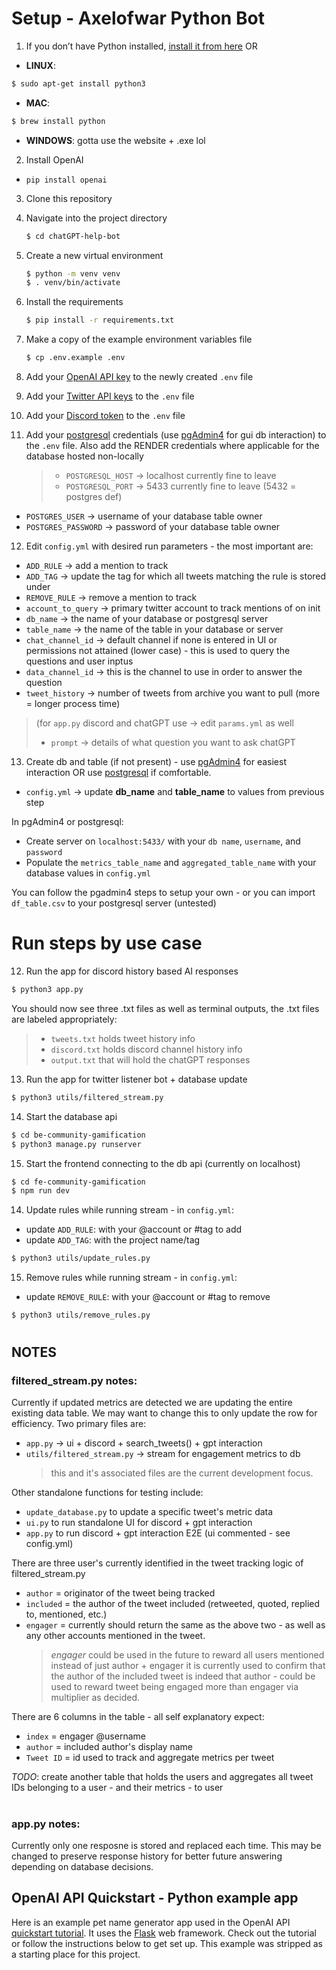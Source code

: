 # Setup - Axelofwar Python Bot

1. If you don’t have Python installed, [install it from here](https://www.python.org/downloads/) OR

- **LINUX**:

```bash
$ sudo apt-get install python3
```

- **MAC**:

```bash
$ brew install python
```

- **WINDOWS**: gotta use the website + .exe lol

2. Install OpenAI

- `pip install openai`

3. Clone this repository

4. Navigate into the project directory

   ```bash
   $ cd chatGPT-help-bot
   ```

5. Create a new virtual environment

   ```bash
   $ python -m venv venv
   $ . venv/bin/activate
   ```

6. Install the requirements

   ```bash
   $ pip install -r requirements.txt
   ```

7. Make a copy of the example environment variables file

   ```bash
   $ cp .env.example .env
   ```

8. Add your [OpenAI API key](https://beta.openai.com/account/api-keys) to the newly created `.env` file

9. Add your [Twitter API keys](https://developer.twitter.com/en/portal/dashboard) to the `.env` file

10. Add your [Discord token](https://discord.com/developers/applications) to the `.env` file

11. Add your [postgresql](https://www.postgresql.org/) credentials (use [pgAdmin4](https://www.pgadmin.org/) for gui db interaction) to the `.env` file. Also add the RENDER credentials where applicable for the database hosted non-locally
    > - `POSTGRESQL_HOST` -> localhost currently fine to leave
    > - `POSTGRESQL_PORT` -> 5433 currently fine to leave (5432 = postgres def)

- `POSTGRES_USER` -> username of your database table owner
- `POSTGRES_PASSWORD` -> password of your database table owner

12. Edit `config.yml` with desired run parameters - the most important are:

- `ADD_RULE` -> add a mention to track
- `ADD_TAG` -> update the tag for which all tweets matching the rule is stored under
- `REMOVE_RULE` -> remove a mention to track
- `account_to_query` -> primary twitter account to track mentions of on init
- `db_name` -> the name of your database or postgresql server
- `table_name` -> the name of the table in your database or server
- `chat_channel_id` -> default channel if none is entered in UI or permissions not attained (lower case) - this is used to query the questions and user inptus
- `data_channel_id` -> this is the channel to use in order to answer the question
- `tweet_history` -> number of tweets from archive you want to pull (more = longer process time)

> (for `app.py` discord and chatGPT use -> edit `params.yml` as well
>
> - `prompt` -> details of what question you want to ask chatGPT

13. Create db and table (if not present) - use [pgAdmin4](https://www.pgadmin.org/) for easiest interaction OR use [postgresql](https://www.postgresql.org/) if comfortable.

- `config.yml` -> update **db_name** and **table_name** to values from previous step

In pgAdmin4 or postgresql:

- Create server on `localhost:5433/` with your `db name`, `username`, and `password`
- Populate the `metrics_table_name` and `aggregated_table_name` with your database values in `config.yml`

You can follow the pgadmin4 steps to setup your own - or you can import `df_table.csv` to your postgresql server (untested)

#

# Run steps by use case

12. Run the app for discord history based AI responses

```bash
$ python3 app.py
```

You should now see three .txt files as well as terminal outputs, the .txt files are labeled appropriately:

> - `tweets.txt` holds tweet history info
> - `discord.txt` holds discord channel history info
> - `output.txt` that will hold the chatGPT responses

13. Run the app for twitter listener bot + database update

```bash
$ python3 utils/filtered_stream.py
```

14. Start the database api

```bash
$ cd be-community-gamification
$ python3 manage.py runserver
```

15. Start the frontend connecting to the db api (currently on localhost)

```bash
$ cd fe-community-gamification
$ npm run dev
```

14. Update rules while running stream - in
    `config.yml`:

- update `ADD_RULE`: with your @account or #tag to add
- update `ADD_TAG`: with the project name/tag

```bash
$ python3 utils/update_rules.py
```

15. Remove rules while running stream - in
    `config.yml`:

- update `REMOVE_RULE`: with your @account or #tag to remove

```bash
$ python3 utils/remove_rules.py
```

#

## NOTES

### filtered_stream.py notes:

Currently if updated metrics are detected we are updating the entire existing data table. We may want to change this to only update the row for efficiency. Two primary files are:

- `app.py` -> ui + discord + search_tweets() + gpt interaction
- `utils/filtered_stream.py` -> stream for engagement metrics to db
  > this and it's associated files are the current development focus.

Other standalone functions for testing include:

- `update_database.py` to update a specific tweet's metric data
- `ui.py` to run standalone UI for discord + gpt interaction
- `app.py` to run discord + gpt interaction E2E (ui commented - see config.yml)

There are three user's currently identified in the tweet tracking logic of filtered_stream.py

- `author` = originator of the tweet being tracked
- `included` = the author of the tweet included (retweeted, quoted, replied to, mentioned, etc.)
- `engager` = currently should return the same as the above two - as well as any other accounts mentioned in the tweet.
  > _engager_ could be used in the future to reward all users mentioned instead of just author + engager
  > it is currently used to confirm that the author of the included tweet is indeed that author - could be used to reward tweet being engaged more than engager via multiplier as decided.

There are 6 columns in the table - all self explanatory expect:

- `index` = engager @username
- `author` = included author's display name
- `Tweet ID` = id used to track and aggregate metrics per tweet

_TODO_: create another table that holds the users and aggregates all tweet IDs belonging to a user - and their metrics - to user

#

### app.py notes:

Currently only one resposne is stored and replaced each time. This may be changed to preserve response history for better future answering depending on database decisions.

## OpenAI API Quickstart - Python example app

Here is an example pet name generator app used in the OpenAI API [quickstart tutorial](https://beta.openai.com/docs/quickstart). It uses the [Flask](https://flask.palletsprojects.com/en/2.0.x/) web framework. Check out the tutorial or follow the instructions below to get set up. This example was stripped as a starting place for this project.
